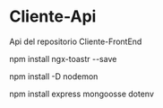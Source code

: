 # Cliente-Api
Api del repositorio Cliente-FrontEnd

npm install ngx-toastr --save

npm install -D nodemon

npm install express mongoosse dotenv
